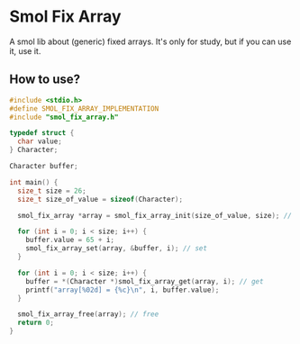 # Smol Fix Array
A smol lib about (generic) fixed arrays.
It's only for study, but if you can use it, use it.

## How to use?
``` c
#include <stdio.h>
#define SMOL_FIX_ARRAY_IMPLEMENTATION
#include "smol_fix_array.h"

typedef struct {
  char value;
} Character;

Character buffer;

int main() {
  size_t size = 26;
  size_t size_of_value = sizeof(Character);

  smol_fix_array *array = smol_fix_array_init(size_of_value, size); // create

  for (int i = 0; i < size; i++) {
    buffer.value = 65 + i;
    smol_fix_array_set(array, &buffer, i); // set
  }

  for (int i = 0; i < size; i++) {
    buffer = *(Character *)smol_fix_array_get(array, i); // get
    printf("array[%02d] = {%c}\n", i, buffer.value);
  }

  smol_fix_array_free(array); // free
  return 0;
}
```
